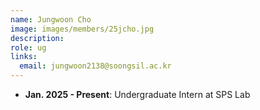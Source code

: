 ```yaml
---
name: Jungwoon Cho
image: images/members/25jcho.jpg
description: 
role: ug
links:
  email: jungwoon2138@soongsil.ac.kr
---
```


- **Jan. 2025 - Present**: Undergraduate Intern at SPS Lab
